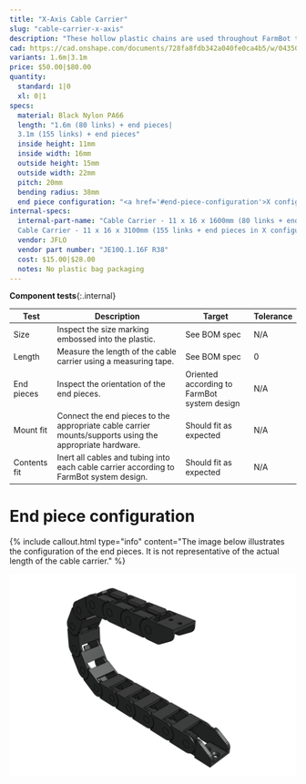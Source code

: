 ```yaml
---
title: "X-Axis Cable Carrier"
slug: "cable-carrier-x-axis"
description: "These hollow plastic chains are used throughout FarmBot to manage cables and tubing along each of the three axes."
cad: https://cad.onshape.com/documents/728fa8fdb342a040fe0ca4b5/w/0435033a7c78b02e71d0f721/e/31059c0f0f0b27e8c6d76290
variants: 1.6m|3.1m
price: $50.00|$80.00
quantity:
  standard: 1|0
  xl: 0|1
specs:
  material: Black Nylon PA66
  length: "1.6m (80 links) + end pieces|
  3.1m (155 links) + end pieces"
  inside height: 11mm
  inside width: 16mm
  outside height: 15mm
  outside width: 22mm
  pitch: 20mm
  bending radius: 38mm
  end piece configuration: "<a href='#end-piece-configuration'>X configuration</a>"
internal-specs:
  internal-part-name: "Cable Carrier - 11 x 16 x 1600mm (80 links + end pieces in X configuration)|
  Cable Carrier - 11 x 16 x 3100mm (155 links + end pieces in X configuration)"
  vendor: JFLO
  vendor part number: "JE10Q.1.16F R38"
  cost: $15.00|$28.00
  notes: No plastic bag packaging
---
```


**Component tests**{:.internal}

|Test         |Description  |Target       |Tolerance    |
|-------------|-------------|-------------|-------------|
|Size         |Inspect the size marking embossed into the plastic.|See BOM spec|N/A
|Length       |Measure the length of the cable carrier using a measuring tape.|See BOM spec|0
|End pieces   |Inspect the orientation of the end pieces.|Oriented according to FarmBot system design|N/A
|Mount fit    |Connect the end pieces to the appropriate cable carrier mounts/supports using the appropriate hardware.|Should fit as expected|N/A
|Contents fit |Inert all cables and tubing into each cable carrier according to FarmBot system design.|Should fit as expected|N/A

# End piece configuration

{%
include callout.html
type="info"
content="The image below illustrates the configuration of the end pieces. It is not representative of the actual length of the cable carrier."
%}

![End pieces configuration - X](_images/cable_carrier_end_piece_configuration_x.png)
